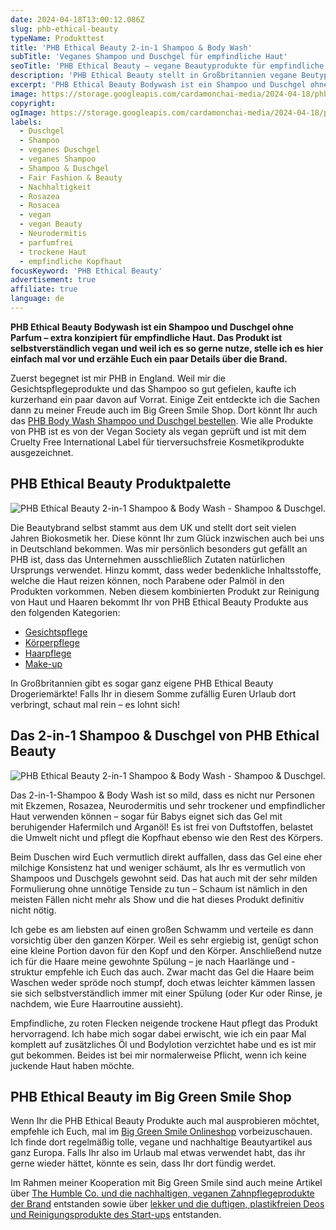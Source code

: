 ```yaml
---
date: 2024-04-18T13:00:12.086Z
slug: phb-ethical-beauty
typeName: Produkttest
title: 'PHB Ethical Beauty 2-in-1 Shampoo & Body Wash'
subTitle: 'Veganes Shampoo und Duschgel für empfindliche Haut'
seoTitle: 'PHB Ethical Beauty – vegane Beautyprodukte für empfindliche Haut'
description: 'PHB Ethical Beauty stellt in Großbritannien vegane Beutyprodukte mit schonenden Inhaltsstoffen her. Holt Euch hier alle Infos zu Ihrer Wirkung und wo Ihr sie bekommt!'
excerpt: 'PHB Ethical Beauty Bodywash ist ein Shampoo und Duschgel ohne Parfum. Die Brand aus Großbritannien hat es speziell für empfindliche Haut konzipiert. Das Produkt ist selbstverständlich vegan und weil ich es so gerne nutze, stelle ich Euch heute mal die Brand vor und erzähle Euch, wo ich sie entdeckt habe und was mir daran so gut gefällt.'
image: https://storage.googleapis.com/cardamonchai-media/2024-04-18/phb-body-wash-soundsvegan-com-1-jpg-imagine-f8f8f8_a79280_1024_768/640.webp
copyright:
ogImage: https://storage.googleapis.com/cardamonchai-media/2024-04-18/phb-body-wash-soundsvegan-com-og-jpg-imagine-483838_6d7574_1200_628/640.webp
labels:
  - Duschgel
  - Shampoo
  - veganes Duschgel
  - veganes Shampoo
  - Shampoo & Duschgel
  - Fair Fashion & Beauty
  - Nachhaltigkeit
  - Rosazea
  - Rosacea
  - vegan
  - vegan Beauty
  - Neurodermitis
  - parfumfrei
  - trockene Haut
  - empfindliche Kopfhaut
focusKeyword: 'PHB Ethical Beauty'
advertisement: true
affiliate: true
language: de
---
```


**PHB Ethical Beauty Bodywash ist ein Shampoo und Duschgel ohne Parfum – extra konzipiert für empfindliche Haut. Das Produkt ist selbstverständlich vegan und weil ich es so gerne nutze, stelle ich es hier einfach mal vor und erzähle Euch ein paar Details über die Brand.**

Zuerst begegnet ist mir PHB in England. Weil mir die Gesichtspflegeprodukte und das Shampoo so gut gefielen, kaufte ich kurzerhand ein paar davon auf Vorrat. Einige Zeit entdeckte ich die Sachen dann zu meiner Freude auch im Big Green Smile Shop. Dort könnt Ihr auch das [PHB Body Wash Shampoo und Duschgel bestellen](https://tidd.ly/3JIOmGh). Wie alle Produkte von PHB ist es von der Vegan Society als vegan geprüft und ist mit dem Cruelty Free International Label für tierversuchsfreie Kosmetikprodukte ausgezeichnet.

## PHB Ethical Beauty Produktpalette

![PHB Ethical Beauty 2-in-1 Shampoo & Body Wash - Shampoo & Duschgel.](https://storage.googleapis.com/cardamonchai-media/2024-04-18/phb-body-wash-soundsvegan-com-3-jpg-imagine-483838_717877_1024_768/640.webp 'PHB Ethical Beauty 2-in-1 Shampoo & Body Wash - Shampoo & Duschgel')

Die Beautybrand selbst stammt aus dem UK und stellt dort seit vielen Jahren Biokosmetik her. Diese könnt Ihr zum Glück inzwischen auch bei uns in Deutschland bekommen. Was mir persönlich besonders gut gefällt an PHB ist, dass das Unternehmen ausschließlich Zutaten natürlichen Ursprungs verwendet. Hinzu kommt, dass weder bedenkliche Inhaltsstoffe, welche die Haut reizen können, noch Parabene oder Palmöl in den Produkten vorkommen. Neben diesem kombinierten Produkt zur Reinigung von Haut und Haaren bekommt Ihr von PHB Ethical Beauty Produkte aus den folgenden Kategorien:

- [Gesichtspflege](https://tidd.ly/4d13lIU)
- [Körperpflege](https://tidd.ly/49M5C7Q)
- [Haarpflege](https://www.biggreensmile.de/tags/PHB-Ethical-Beauty-Haarpflege.aspx?tag=PHB+Haarpflege)
- [Make-up](https://www.biggreensmile.de/tags/PHB-Ethical-Beauty-Make-up.aspx?tag=PHB+Make-up)

In Großbritannien gibt es sogar ganz eigene PHB Ethical Beauty Drogeriemärkte! Falls Ihr in diesem Somme zufällig Euren Urlaub dort verbringt, schaut mal rein – es lohnt sich!

## Das 2-in-1 Shampoo & Duschgel von PHB Ethical Beauty

![PHB Ethical Beauty 2-in-1 Shampoo & Body Wash - Shampoo & Duschgel.](https://storage.googleapis.com/cardamonchai-media/2024-04-18/phb-body-wash-soundsvegan-com-2-jpg-imagine-084848_79817f_1024_768/640.webp 'PHB Ethical Beauty 2-in-1 Shampoo & Body Wash - Shampoo & Duschgel')

Das 2-in-1-Shampoo & Body Wash ist so mild, dass es nicht nur Personen mit Ekzemen, Rosazea, Neurodermitis und sehr trockener und empfindlicher Haut verwenden können – sogar für Babys eignet sich das Gel mit beruhigender Hafermilch und Arganöl! Es ist frei von Duftstoffen, belastet die Umwelt nicht und pflegt die Kopfhaut ebenso wie den Rest des Körpers.

Beim Duschen wird Euch vermutlich direkt auffallen, dass das Gel eine eher milchige Konsistenz hat und weniger schäumt, als Ihr es vermutlich von Shampoos und Duschgels gewohnt seid. Das hat auch mit der sehr milden Formulierung ohne unnötige Tenside zu tun – Schaum ist nämlich in den meisten Fällen nicht mehr als Show und die hat dieses Produkt definitiv nicht nötig.

Ich gebe es am liebsten auf einen großen Schwamm und verteile es dann vorsichtig über den ganzen Körper. Weil es sehr ergiebig ist, genügt schon eine kleine Portion davon für den Kopf und den Körper. Anschließend nutze ich für die Haare meine gewohnte Spülung – je nach Haarlänge und -struktur empfehle ich Euch das auch. Zwar macht das Gel die Haare beim Waschen weder spröde noch stumpf, doch etwas leichter kämmen lassen sie sich selbstverständlich immer mit einer Spülung (oder Kur oder Rinse, je nachdem, wie Eure Haarroutine aussieht).

Empfindliche, zu roten Flecken neigende trockene Haut pflegt das Produkt hervorragend. Ich habe mich sogar dabei erwischt, wie ich ein paar Mal komplett auf zusätzliches Öl und Bodylotion verzichtet habe und es ist mir gut bekommen. Beides ist bei mir normalerweise Pflicht, wenn ich keine juckende Haut haben möchte.

## PHB Ethical Beauty im Big Green Smile Shop

Wenn Ihr die PHB Ethical Beauty Produkte auch mal ausprobieren möchtet, empfehle ich Euch, mal im [Big Green Smile Onlineshop](https://tidd.ly/445BTpl) vorbeizuschauen. Ich finde dort regelmäßig tolle, vegane und nachhaltige Beautyartikel aus ganz Europa. Falls Ihr also im Urlaub mal etwas verwendet habt, das ihr gerne wieder hättet, könnte es sein, dass Ihr dort fündig werdet.

Im Rahmen meiner Kooperation mit Big Green Smile sind auch meine Artikel über [The Humble Co. und die nachhaltigen, veganen Zahnpflegeprodukte der Brand](/2024/01/the-humble-co/) entstanden sowie über [lekker und die duftigen, plastikfreien Deos und Reinigungsprodukte des Start-ups](/2024/03/lekker-vegane-deos-gesichtsreiniger/) entstanden.
